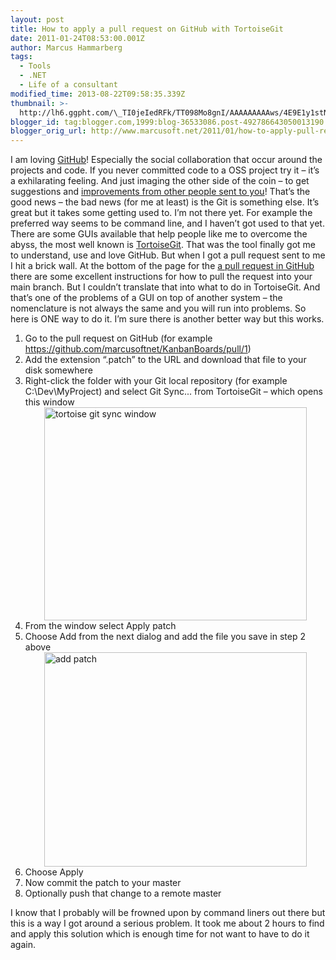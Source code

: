```yaml
---
layout: post
title: How to apply a pull request on GitHub with TortoiseGit
date: 2011-01-24T08:53:00.001Z
author: Marcus Hammarberg
tags:
  - Tools
  - .NET
  - Life of a consultant
modified_time: 2013-08-22T09:58:35.339Z
thumbnail: >-
  http://lh6.ggpht.com/\_TI0jeIedRFk/TT098Mo8gnI/AAAAAAAAAws/4E9E1y1stNo/s72-c/tortoise%20git%20sync%20window_thumb.jpg?imgmax=800
blogger_id: tag:blogger.com,1999:blog-36533086.post-492786643050013190
blogger_orig_url: http://www.marcusoft.net/2011/01/how-to-apply-pull-request-on-github.html
---
```





I am loving <a href="http://www.github.com/" target="_blank">GitHub</a>!
Especially the social collaboration that occur around the projects and
code. If you never committed code to a OSS project try it – it’s a
exhilarating feeling. And just imaging the other side of the coin – to
get suggestions and
<a href="https://github.com/marcusoftnet/KanbanBoards/pull/1"
target="_blank">improvements from other people sent to you</a>!
That’s the good news – the bad news (for me at least) is the Git is
something else. It’s great but it takes some getting used to. I’m not
there yet. For example the preferred way seems to be command line, and I
haven’t got used to that yet.
There are some GUIs available that help people like me to overcome the
abyss, the most well known is
<a href="http://code.google.com/p/tortoisegit/"
target="_blank">TortoiseGit</a>. That was the tool finally got me to
understand, use and love GitHub.
But when I got a pull request sent to me I hit a
brick wall. At the bottom of the page for the
<a href="https://github.com/marcusoftnet/KanbanBoards/pull/1"
target="_blank">a pull request in GitHub</a> there are some excellent
instructions for how to pull the request into your main branch. But I
couldn’t translate that into what to do in TortoiseGit. And that’s one
of the problems of a GUI on top of another system – the nomenclature is
not always the same and you will run into problems.
So here is ONE way to do it. I’m sure there is another better way but
this works.

1. Go to the pull request on GitHub (for example
    <https://github.com/marcusoftnet/KanbanBoards/pull/1>)
2. Add the extension “.patch” to the URL and download that file to your
    disk somewhere
3. Right-click the folder with your Git local repository (for example
    C:\Dev\MyProject) and select Git Sync... from TortoiseGit – which
    opens this window
    [<img
    src="http://lh6.ggpht.com/_TI0jeIedRFk/TT098Mo8gnI/AAAAAAAAAws/4E9E1y1stNo/tortoise%20git%20sync%20window_thumb.jpg?imgmax=800"
    title="tortoise git sync window" data-border="0"
    style="background-image: none; border-bottom-width: 0px; border-left-width: 0px; border-right-width: 0px; border-top-width: 0px; display: block; float: none; margin: 0px auto; padding-left: 0px; padding-right: 0px; padding-top: 0px;"
    width="420" height="341" alt="tortoise git sync window" />](http://lh3.ggpht.com/_TI0jeIedRFk/TT097jOf20I/AAAAAAAAAwo/tkMXMiPEwlw/s1600-h/tortoise%20git%20sync%20window%5B2%5D.jpg)
4. From the window select Apply patch
5. Choose Add from the next dialog and add the file you save in step 2
    above
    [<img
    src="http://lh4.ggpht.com/_TI0jeIedRFk/TT099PUuHxI/AAAAAAAAAw0/NLmF9zem8ME/add%20patch_thumb.jpg?imgmax=800"
    title="add patch" data-border="0"
    style="background-image: none; border-bottom-width: 0px; border-left-width: 0px; border-right-width: 0px; border-top-width: 0px; display: block; float: none; margin: 0px auto; padding-left: 0px; padding-right: 0px; padding-top: 0px;"
    width="420" height="343" alt="add patch" />](http://lh3.ggpht.com/_TI0jeIedRFk/TT098m3jSWI/AAAAAAAAAww/Jfw0T4QqEhA/s1600-h/add%20patch%5B2%5D.jpg)
6. Choose Apply
7. Now commit the patch to your master
8. Optionally push that change to a remote master

I know that I probably will be frowned upon by command liners out there
but this is a way I got around a serious problem.
It took me about 2 hours to find and apply this solution which is enough
time for not want to have to do it again.
